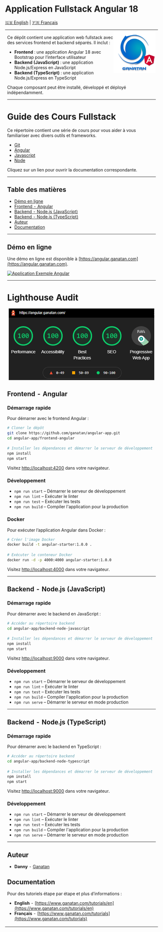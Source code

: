 
# Application Fullstack Angular 18

[🇬🇧 English](./README.md) | [🇫🇷 Français](./README.fr.md)

<table>
<tr>
<td>
  <a href="https://www.ganatan.com/en">
    <img src="./ui/ganatan-about-github.png" align="right"
    alt="Ganatan Angular Example Demo" width="140" height="140">
  </a>

Ce dépôt contient une application web fullstack avec des services frontend et backend séparés. Il inclut :

- **Frontend** : une application Angular 18 avec Bootstrap pour l’interface utilisateur
- **Backend (JavaScript)** : une application Node.js/Express en JavaScript
- **Backend (TypeScript)** : une application Node.js/Express en TypeScript

Chaque composant peut être installé, développé et déployé indépendamment.

---

# Guide des Cours Fullstack

Ce répertoire contient une série de cours pour vous aider à vous familiariser avec divers outils et frameworks.

- [Git](fullstack-courses/git.md)
- [Angular](fullstack-courses/angular.md)
- [Javascript](fullstack-courses/javascript.md)
- [Node](fullstack-courses/node.md)

Cliquez sur un lien pour ouvrir la documentation correspondante.

---

## Table des matières

- [Démo en ligne](#démo-en-ligne)
- [Frontend - Angular](#frontend---angular)
- [Backend - Node.js (JavaScript)](#backend---nodejs-javascript)
- [Backend - Node.js (TypeScript)](#backend---nodejs-typescript)
- [Auteur](#auteur)
- [Documentation](#documentation)

---

## Démo en ligne

Une démo en ligne est disponible à [https://angular.ganatan.com](https://angular.ganatan.com).

[![Application Exemple Angular](https://media.giphy.com/media/9BuBBLc7keCgRojp92/giphy.gif)](https://angular.ganatan.com)

---

# Lighthouse Audit

<p align="center">
  <p align="center">
    <a href="https://angular.ganatan.com">
      <img src="./ui/search-engine-optimization-avec-angular-lighthouse-after.png" alt="Ganatan Lighthouse SEO Angular Example Demo"/>
    </a>
  </p>
</p>

## Frontend - Angular

### Démarrage rapide

Pour démarrer avec le frontend Angular :

```bash
# Cloner le dépôt
git clone https://github.com/ganatan/angular-app.git
cd angular-app/frontend-angular

# Installer les dépendances et démarrer le serveur de développement
npm install
npm start
```

Visitez [http://localhost:4200](http://localhost:4200) dans votre navigateur.

### Développement

- `npm run start` – Démarrer le serveur de développement
- `npm run lint` – Exécuter le linter
- `npm run test` – Exécuter les tests
- `npm run build` – Compiler l'application pour la production

### Docker

Pour exécuter l’application Angular dans Docker :

```bash
# Créer l'image Docker
docker build -t angular-starter:1.0.0 .

# Exécuter le conteneur Docker
docker run -d -p 4000:4000 angular-starter:1.0.0
```

Visitez [http://localhost:4000](http://localhost:4000) dans votre navigateur.

---

## Backend - Node.js (JavaScript)

### Démarrage rapide

Pour démarrer avec le backend en JavaScript :

```bash
# Accéder au répertoire backend
cd angular-app/backend-node-javascript

# Installer les dépendances et démarrer le serveur de développement
npm install
npm start
```

Visitez [http://localhost:9000](http://localhost:9000) dans votre navigateur.

### Développement

- `npm run start` – Démarrer le serveur de développement
- `npm run lint` – Exécuter le linter
- `npm run test` – Exécuter les tests
- `npm run build` – Compiler l'application pour la production
- `npm run serve` – Démarrer le serveur en mode production

---

## Backend - Node.js (TypeScript)

### Démarrage rapide

Pour démarrer avec le backend en TypeScript :

```bash
# Accéder au répertoire backend
cd angular-app/backend-node-typescript

# Installer les dépendances et démarrer le serveur de développement
npm install
npm start
```

Visitez [http://localhost:9000](http://localhost:9000) dans votre navigateur.

### Développement

- `npm run start` – Démarrer le serveur de développement
- `npm run lint` – Exécuter le linter
- `npm run test` – Exécuter les tests
- `npm run build` – Compiler l'application pour la production
- `npm run serve` – Démarrer le serveur en mode production

---

## Auteur

- **Danny** - [Ganatan](https://www.ganatan.com)

## Documentation

Pour des tutoriels étape par étape et plus d’informations :

- **English** - [https://www.ganatan.com/tutorials/en](https://www.ganatan.com/tutorials/en)
- **Français** - [https://www.ganatan.com/tutorials](https://www.ganatan.com/tutorials)
